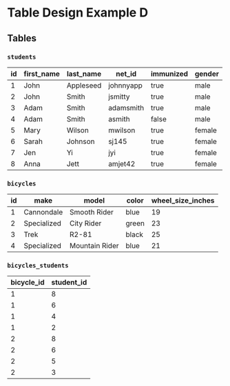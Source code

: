 # Table Design Example D

## Tables

### `students`

id | first_name | last_name | net_id | immunized | gender
--- | --- | --- | --- | --- | ---
1 | John | Appleseed | johnnyapp | true | male
2 | John | Smith | jsmitty | true | male
3 | Adam | Smith | adamsmith | true | male
4 | Adam | Smith | asmith | false | male
5 | Mary | Wilson | mwilson | true | female
6 | Sarah | Johnson | sj145 | true | female
7 | Jen | Yi | jyi | true | female
8 | Anna | Jett | amjet42 | true | female

### `bicycles`

id | make | model | color | wheel_size_inches
--- | --- | --- | --- | ---
1 | Cannondale  | Smooth Rider  | blue | 19
2 | Specialized | City Rider    | green  | 23
3 | Trek        | R2-81         | black | 25
4 | Specialized | Mountain Rider | blue | 21

### `bicycles_students`

bicycle_id | student_id
--- | ---
1 | 8
1 | 6
1 | 4
1 | 2
2 | 8
2 | 6
2 | 5
2 | 3
